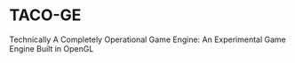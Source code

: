 # TACO-GE
Technically A Completely Operational Game Engine: An Experimental Game Engine Built in OpenGL
